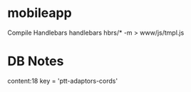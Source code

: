 mobileapp
========
Compile Handlebars
handlebars hbrs/* -m > www/js/tmpl.js


DB Notes
========
content:18     key = 'ptt-adaptors-cords'